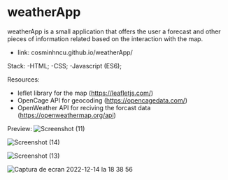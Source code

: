 # weatherApp

weatherApp is a small application that offers the user a forecast and other pieces of information related based on the interaction with the map.
- link:  cosminhncu.github.io/weatherApp/ 

Stack:
-HTML;
-CSS;
-Javascript (ES6);

Resources:
- leflet library for the map (https://leafletjs.com/)
- OpenCage API for geocoding (https://opencagedata.com/)
- OpenWeather API for reciving the forcast data (https://openweathermap.org/api)

Preview:
![Screenshot (11)](https://user-images.githubusercontent.com/101092190/207656892-342491ba-69de-48c8-9e92-d540726556e1.png)

![Screenshot (14)](https://user-images.githubusercontent.com/101092190/207656943-bf8bdb7f-1527-45ed-8f89-760ecfc11d37.png)

![Screenshot (13)](https://user-images.githubusercontent.com/101092190/207656919-7e0b667c-f06b-4af2-86d4-ee4a1ccefe55.png)

![Captura de ecran 2022-12-14 la 18 38 56](https://user-images.githubusercontent.com/101092190/207656971-677f70fe-e82d-4270-b411-c60cc7624ad0.png)
